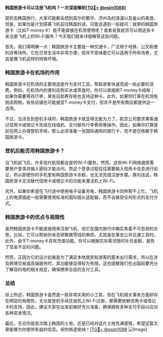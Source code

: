 **韩国旅游卡可以注册飞机吗？一次深度解析[[TG💪+ @esim1088](https://t.me/s/esim1088)]**

提到去韩国旅行，大家可能都会想到首尔的繁华、济州岛的浪漫以及釜山的美食。但是，如果你是计划搭乘飞机前往韩国的话，可能会遇到一些疑问：我带的韩国旅游卡（比如T-money卡）能不能直接在机场使用呢？或者说我是否可以用这张卡来注册飞机上的Wi-Fi服务？今天我们就来详细解答这些问题。

首先，我们得明确一点：韩国旅游卡主要是一种交通卡，广泛用于地铁、公交和便利店等场所。它在日常生活中非常方便，但并不意味着它可以适用于所有场景，尤其是像飞机这样的特殊环境。

### 韩国旅游卡在机场的作用

韩国旅游卡在机场的主要用途是作为支付工具，帮助游客快速完成一些必要的消费。例如，在机场内的便利店购买水或零食时，你可以直接刷T-money卡结账；如果你需要寄存行李，某些自助寄存柜也支持这种卡。此外，如果你打算在机场免税店购物，有些店铺也可能接受T-money卡支付，但并不是所有商店都提供这一选项。

不过，当涉及到登机手续时，韩国旅游卡就显得无能为力了。航空公司要求乘客通过信用卡或借记卡完成在线值机、支付额外行李费用等操作。因此，如果你打算提前在网上办理登机手续，那么必须准备一张国际通用的银行卡，而不是仅依赖于韩国旅游卡。

### 登机后能否用韩国旅游卡？

当飞机起飞后，许多现代航班都会提供Wi-Fi服务。然而，这些Wi-Fi网络通常需要用户登录并输入密码才能访问。而这个登录过程往往需要输入信用卡信息进行验证，所以即使你的手机里有韩国旅游卡余额，也无法完成注册步骤。换句话说，韩国旅游卡无法替代信用卡或借记卡的功能来激活机上Wi-Fi。

另外，如果你希望在飞行途中使用电子设备充电，韩国旅游卡同样帮不上忙。飞机上的电源插座一般需要使用标准的国际插头适配器，而不会接受任何形式的支付方式。

### 韩国旅游卡的优点与局限性

虽然韩国旅游卡不能直接用来注册飞机，但它在国内旅行中确实有着不可忽视的优势。比如，它可以帮助你省去频繁换零钱的麻烦，尤其是在乘坐公共交通工具时。此外，由于T-money卡具有充值功能，你可以根据实际需求随时补充金额，避免了现金不足的问题。

然而，正因为它的设计初衷是为了满足本地居民和游客的基本出行需求，所以在涉及跨境交易或高端服务时，其功能便显得较为有限。这也提醒我们在出国前要充分了解目的地的相关规定，确保携带合适的支付工具。

### 总结

综上所述，韩国旅游卡虽然是一款非常实用的小工具，但在飞机相关事务方面却存在明显的局限性。无论是登机手续还是机上Wi-Fi注册，都需要依赖信用卡或借记卡的支持。因此，建议大家在出发前做好充分准备，确保拥有多种支付手段以应对各种突发情况。

最后，无论你是首次踏上韩国的土地，还是已经对这片土地充满感情，希望这篇文章能够为你提供有益的信息。祝你旅途愉快！[[TG💪+ @esim1088](https://t.me/s/esim1088) ![Image](https://i.postimg.cc/4NQfJmqS/Snipaste-2025-05-13-00-14-12.png)]